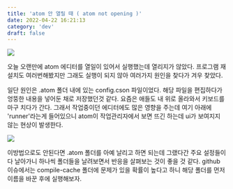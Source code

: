 ```yaml
---
title: 'atom 안 열릴 때 ( atom not opening )'
date: 2022-04-22 16:21:13
category: 'dev'
draft: false
---
```


![](https://blog.kakaocdn.net/dn/7Ah0o/btqwIkfXPQ6/TUoCsjK3JOWtgT6CJseST0/img.png)

오늘 오랜만에 atom 에디터를 열일이 있어서 실행했는데 열리지가 않았다. 프로그램 재설치도 여러번해봤지만 그래도 실행이 되지 않아 여러가지 원인을 찾다가 겨우 찾았다. 

일단 원인은 .atom 폴더 내에 있는 config.cson 파일이었다. 해당 파일을 편집하다가 엉뚱한 내용을 넣어둔 채로 저장했던것 같다. 요즘은 애들도 내 위로 올라와서 키보드를 마구 치다가 간다. 그래서 작업중이던 에디터에도 많은 영향을 주는데 여기 아래에 'runner'라는게 들어있으니 atom이 작업관리자에서 보면 뜨긴 하는데 ui가 보여지지 않는 현상이 발생한다.

![](https://blog.kakaocdn.net/dn/brX9gN/btqwGhSe7P9/YXDtiWJDG3PyL3i96ZnD31/img.png)

이방법으로도 안된다면 .atom 폴더를 아예 날리고 하면 되는데 그랬다간 주요 설정들이 다 날아가니 하나씩 폴더들을 날려보면서 반응을 살펴보는 것이 좋을 것 같다. github 이슈에서는 compile-cache 폴더에 문제가 있을 확률이 높다고 하니 해당 폴더를 먼저 이름을 바꾼 후에 실행해보자.
